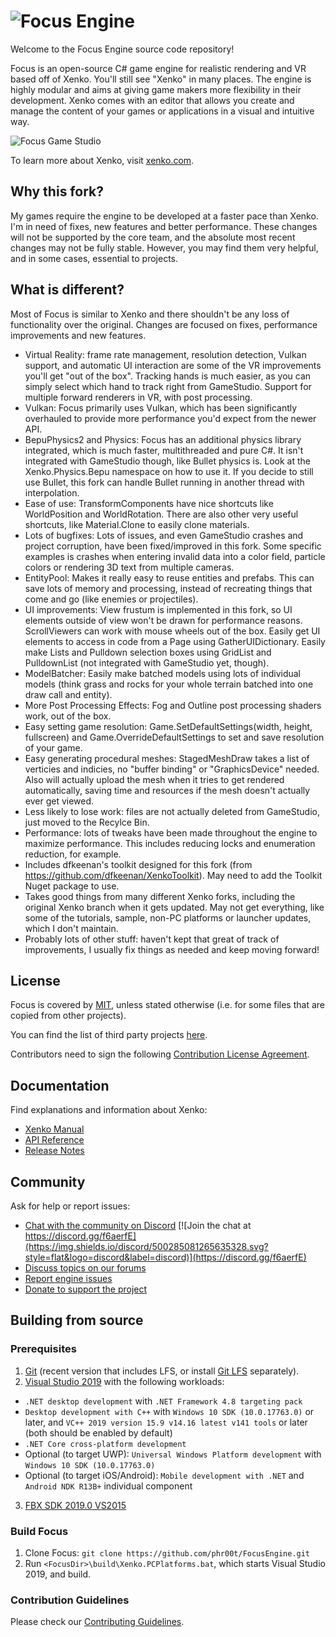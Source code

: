 ![Focus Engine](https://i.imgur.com/OjANvN9.png)
=======

Welcome to the Focus Engine source code repository!

Focus is an open-source C# game engine for realistic rendering and VR based off of Xenko. You'll still see "Xenko" in many places.
The engine is highly modular and aims at giving game makers more flexibility in their development.
Xenko comes with an editor that allows you create and manage the content of your games or applications in a visual and intuitive way.

![Focus Game Studio](https://xenko.com/images/external/script-editor.png)

To learn more about Xenko, visit [xenko.com](https://xenko.com/).

## Why this fork?

My games require the engine to be developed at a faster pace than Xenko. I'm in need of fixes, new features and better performance. These changes will not be supported by the core team, and the absolute most recent changes may not be fully stable. However, you may find them very helpful, and in some cases, essential to projects.

## What is different?

Most of Focus is similar to Xenko and there shouldn't be any loss of functionality over the original. Changes are focused on fixes, performance improvements and new features.

* Virtual Reality: frame rate management, resolution detection, Vulkan support, and automatic UI interaction are some of the VR improvements you'll get "out of the box". Tracking hands is much easier, as you can simply select which hand to track right from GameStudio. Support for multiple forward renderers in VR, with post processing.
* Vulkan: Focus primarily uses Vulkan, which has been significantly overhauled to provide more performance you'd expect from the newer API.
* BepuPhysics2 and Physics: Focus has an additional physics library integrated, which is much faster, multithreaded and pure C#. It isn't integrated with GameStudio though, like Bullet physics is. Look at the Xenko.Physics.Bepu namespace on how to use it. If you decide to still use Bullet, this fork can handle Bullet running in another thread with interpolation.
* Ease of use: TransformComponents have nice shortcuts like WorldPosition and WorldRotation. There are also other very useful shortcuts, like Material.Clone to easily clone materials.
* Lots of bugfixes: Lots of issues, and even GameStudio crashes and project corruption, have been fixed/improved in this fork. Some specific examples is crashes when entering invalid data into a color field, particle colors or rendering 3D text from multiple cameras.
* EntityPool: Makes it really easy to reuse entities and prefabs. This can save lots of memory and processing, instead of recreating things that come and go (like enemies or projectiles).
* UI improvements: View frustum is implemented in this fork, so UI elements outside of view won't be drawn for performance reasons. ScrollViewers can work with mouse wheels out of the box. Easily get UI elements to access in code from a Page using GatherUIDictionary. Easily make Lists and Pulldown selection boxes using GridList and PulldownList (not integrated with GameStudio yet, though).
* ModelBatcher: Easily make batched models using lots of individual models (think grass and rocks for your whole terrain batched into one draw call and entity).
* More Post Processing Effects: Fog and Outline post processing shaders work, out of the box.
* Easy setting game resolution: Game.SetDefaultSettings(width, height, fullscreen) and Game.OverrideDefaultSettings to set and save resolution of your game.
* Easy generating procedural meshes: StagedMeshDraw takes a list of verticies and indicies, no "buffer binding" or "GraphicsDevice" needed. Also will actually upload the mesh when it tries to get rendered automatically, saving time and resources if the mesh doesn't actually ever get viewed.
* Less likely to lose work: files are not actually deleted from GameStudio, just moved to the Recylce Bin.
* Performance: lots of tweaks have been made throughout the engine to maximize performance. This includes reducing locks and enumeration reduction, for example.
* Includes dfkeenan's toolkit designed for this fork (from https://github.com/dfkeenan/XenkoToolkit). May need to add the Toolkit Nuget package to use.
* Takes good things from many different Xenko forks, including the original Xenko branch when it gets updated. May not get everything, like some of the tutorials, sample, non-PC platforms or launcher updates, which I don't maintain.
* Probably lots of other stuff: haven't kept that great of track of improvements, I usually fix things as needed and keep moving forward!

## License

Focus is covered by [MIT](LICENSE.md), unless stated otherwise (i.e. for some files that are copied from other projects).

You can find the list of third party projects [here](THIRD%20PARTY.md).

Contributors need to sign the following [Contribution License Agreement](docs/ContributorLicenseAgreement.md).

## Documentation

Find explanations and information about Xenko:
* [Xenko Manual](https://doc.xenko.com/latest/manual/index.html)
* [API Reference](https://doc.xenko.com/latest/api/index.html)
* [Release Notes](https://doc.xenko.com/latest/ReleaseNotes/index.html)

## Community

Ask for help or report issues:
* [Chat with the community on Discord](https://discord.gg/f6aerfE) [![Join the chat at https://discord.gg/f6aerfE](https://img.shields.io/discord/500285081265635328.svg?style=flat&logo=discord&label=discord)](https://discord.gg/f6aerfE)
* [Discuss topics on our forums](http://forums.xenko.com/)
* [Report engine issues](https://github.com/xenko3d/xenko/issues)
* [Donate to support the project](https://www.patreon.com/phr00tssoftware)

## Building from source

### Prerequisites

1. [Git](https://git-scm.com/downloads) (recent version that includes LFS, or install [Git LFS](https://git-lfs.github.com/) separately).
2. [Visual Studio 2019](https://www.visualstudio.com/downloads/) with the following workloads:
  * `.NET desktop development` with `.NET Framework 4.8 targeting pack`
  * `Desktop development with C++` with `Windows 10 SDK (10.0.17763.0)` or later, and `VC++ 2019 version 15.9 v14.16 latest v141 tools` or later (both should be enabled by default)
  * `.NET Core cross-platform development`
  * Optional (to target UWP): `Universal Windows Platform development` with `Windows 10 SDK (10.0.17763.0)`
  * Optional (to target iOS/Android): `Mobile development with .NET` and `Android NDK R13B+` individual component
3. [FBX SDK 2019.0 VS2015](https://www.autodesk.com/developer-network/platform-technologies/fbx-sdk-2019-0)

### Build Focus

1. Clone Focus: `git clone https://github.com/phr00t/FocusEngine.git`
2. Run `<FocusDir>\build\Xenko.PCPlatforms.bat`, which starts Visual Studio 2019, and build.

### Contribution Guidelines

Please check our [Contributing Guidelines](docs/CONTRIBUTING.md).
